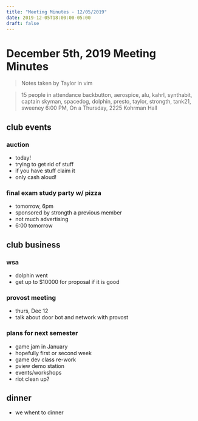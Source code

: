 ```yaml
---
title: "Meeting Minutes - 12/05/2019"
date: 2019-12-05T18:00:00-05:00
draft: false
---
```


# December 5th, 2019 Meeting Minutes
> Notes taken by Taylor in vim

>15   people in attendance backbutton, aerospice, alu, kahrl, synthabit, captain skyman, spacedog, dolphin, presto, taylor, strongth, tank21, sweeney
> 6:00 PM, On a Thursday, 2225 Kohrman Hall

## club events

### auction
- today!
- trying to  get rid of stuff
- if you have stuff claim it
- only cash aloud!

### final exam study party w/ pizza
- tomorrow, 6pm
- sponsored by strongth a previous member
- not much advertising
- 6:00 tomorrow

## club business

### wsa
- dolphin went
- get up to $10000 for proposal if it is good

### provost meeting
- thurs, Dec 12
- talk about door bot and network with provost

### plans for next semester
- game jam in January
- hopefully first or second week
- game dev class re-work
- pview demo station
- events/workshops
- riot clean up?

## dinner
-  we whent to dinner

